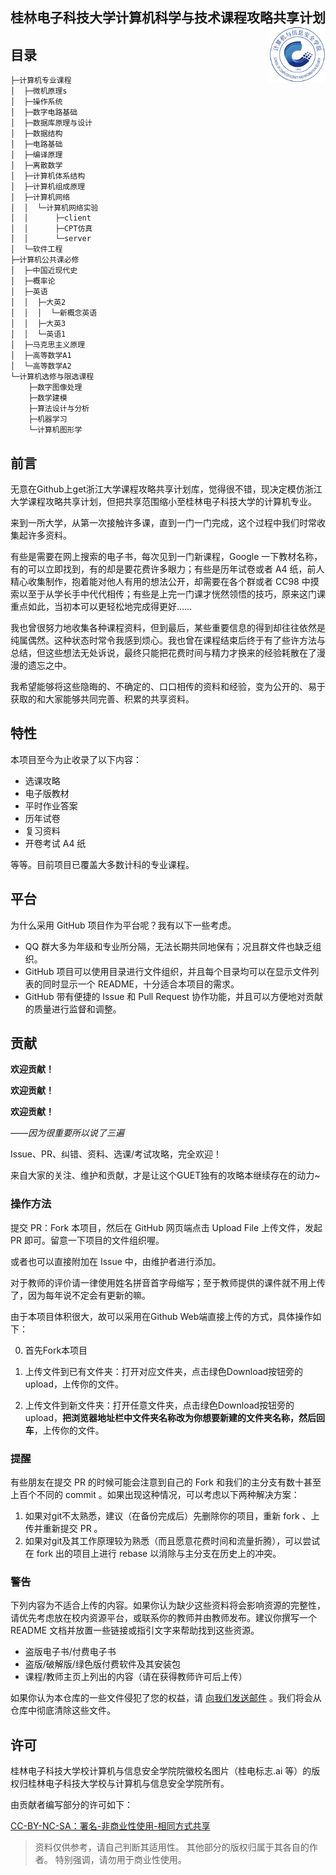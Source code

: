 ## 桂林电子科技大学计算机科学与技术课程攻略共享计划 [<img src="./计算机专业课程/学院.png" width="90" height="90" align="right">](https://www.guet.edu.cn/dept3/)

## 目录

```shell
├─计算机专业课程
│  ├─微机原理s
│  ├─操作系统
│  ├─数字电路基础
│  ├─数据库原理与设计
│  ├─数据结构
│  ├─电路基础
│  ├─编译原理
│  ├─离散数学
│  ├─计算机体系结构
│  ├─计算机组成原理
│  ├─计算机网络
│  │  └─计算机网络实验
│  │      ├─client
│  │      ├─CPT仿真
│  │      └─server
│  └─软件工程
├─计算机公共课必修
│  ├─中国近现代史
│  ├─概率论
│  ├─英语
│  │  ├─大英2
│  │  │  └─新概念英语
│  │  ├─大英3
│  │  └─英语1
│  ├─马克思主义原理
│  ├─高等数学A1
│  └─高等数学A2
└─计算机选修与限选课程
    ├─数字图像处理
    ├─数学建模
    ├─算法设计与分析
    ├─机器学习
    └─计算机图形学
```

## 前言

无意在Github上get浙江大学课程攻略共享计划库，觉得很不错，现决定模仿浙江大学课程攻略共享计划，但把共享范围缩小至桂林电子科技大学的计算机专业。

来到一所大学，从第一次接触许多课，直到一门一门完成，这个过程中我们时常收集起许多资料。

有些是需要在网上搜索的电子书，每次见到一门新课程，Google 一下教材名称，有的可以立即找到，有的却是要花费许多眼力；有些是历年试卷或者 A4 纸，前人精心收集制作，抱着能对他人有用的想法公开，却需要在各个群或者 CC98 中摸索以至于从学长手中代代相传；有些是上完一门课才恍然领悟的技巧，原来这门课重点如此，当初本可以更轻松地完成得更好……

我也曾很努力地收集各种课程资料，但到最后，某些重要信息的得到却往往依然是纯属偶然。这种状态时常令我感到烦心。我也曾在课程结束后终于有了些许方法与总结，但这些想法无处诉说，最终只能把花费时间与精力才换来的经验耗散在了漫漫的遗忘之中。

我希望能够将这些隐晦的、不确定的、口口相传的资料和经验，变为公开的、易于获取的和大家能够共同完善、积累的共享资料。


## 特性

本项目至今为止收录了以下内容：

- 选课攻略
- 电子版教材
- 平时作业答案
- 历年试卷
- 复习资料
- 开卷考试 A4 纸

等等。目前项目已覆盖大多数计科的专业课程。



## 平台

为什么采用 GitHub 项目作为平台呢？我有以下一些考虑。

- QQ 群大多为年级和专业所分隔，无法长期共同地保有；况且群文件也缺乏组织。
- GitHub 项目可以使用目录进行文件组织，并且每个目录均可以在显示文件列表的同时显示一个 README，十分适合本项目的需求。
- GitHub 带有便捷的 Issue 和 Pull Request 协作功能，并且可以方便地对贡献的质量进行监督和调整。

## 贡献

**欢迎贡献！**

**欢迎贡献！**

**欢迎贡献！**

*——因为很重要所以说了三遍*

Issue、PR、纠错、资料、选课/考试攻略，完全欢迎！

来自大家的关注、维护和贡献，才是让这个GUET独有的攻略本继续存在的动力~

### 操作方法

提交 PR：Fork 本项目，然后在 GitHub 网页端点击 Upload File 上传文件，发起 PR 即可。留意一下项目的文件组织喔。

或者也可以直接附加在 Issue 中，由维护者进行添加。

对于教师的评价请一律使用姓名拼音首字母缩写；至于教师提供的课件就不用上传了，因为每年说不定会有更新的嘛。

由于本项目体积很大，故可以采用在Github Web端直接上传的方式，具体操作如下：

0. 首先Fork本项目

1. 上传文件到已有文件夹：打开对应文件夹，点击绿色Download按钮旁的upload，上传你的文件。

2. 上传文件到新文件夹：打开任意文件夹，点击绿色Download按钮旁的upload，**把浏览器地址栏中文件夹名称改为你想要新建的文件夹名称，然后回车**，上传你的文件。

### 提醒

有些朋友在提交 PR 的时候可能会注意到自己的 Fork 和我们的主分支有数十甚至上百个不同的 commit 。如果出现这种情况，可以考虑以下两种解决方案：

1. 如果对git不太熟悉，建议（在备份完成后）先删除你的项目，重新 fork 、上传并重新提交 PR 。
2. 如果对git及其工作原理较为熟悉（而且愿意花费时间和流量折腾），可以尝试在 fork 出的项目上进行 rebase 以消除与主分支在历史上的冲突。

### 警告

下列内容为不适合上传的内容。如果你认为缺少这些资料将会影响资源的完整性，请优先考虑放在校内资源平台，或联系你的教师并由教师发布。建议你撰写一个 README 文档并放置一些链接或指引文字来帮助找到这些资源。

- 盗版电子书/付费电子书
- 盗版/破解版/绿色版付费软件及其安装包
- 课程/教师主页上列出的内容（请在获得教师许可后上传）

如果你认为本仓库的一些文件侵犯了您的权益，请 [向我们发送邮件](wrm244@139.com) 。我们将会从仓库中彻底清除这些文件。

## 许可

桂林电子科技大学校计算机与信息安全学院院徽校名图片（桂电标志.ai 等）的版权归桂林电子科技大学校与计算机与信息安全学院所有。

由贡献者编写部分的许可如下：

[CC-BY-NC-SA：署名-非商业性使用-相同方式共享](https://creativecommons.org/licenses/by-nc-sa/4.0/deed.zh)

> 资料仅供参考，请自己判断其适用性。
> 其他部分的版权归属于其各自的作者。
> 特别强调，请勿用于商业性使用。